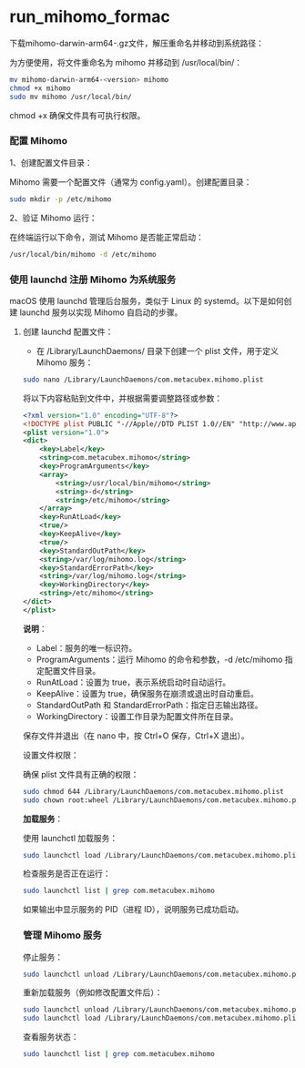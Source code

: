 # run_mihomo_formac



下载mihomo-darwin-arm64-.gz文件，解压重命名并移动到系统路径：

为方便使用，将文件重命名为 mihomo 并移动到 /usr/local/bin/：

```bash
mv mihomo-darwin-arm64-<version> mihomo
chmod +x mihomo
sudo mv mihomo /usr/local/bin/
```

chmod +x 确保文件具有可执行权限。

### 配置 Mihomo

1、创建配置文件目录：

Mihomo 需要一个配置文件（通常为 config.yaml）。创建配置目录：

```bash
sudo mkdir -p /etc/mihomo
```

2、验证 Mihomo 运行：

在终端运行以下命令，测试 Mihomo 是否能正常启动：

```bash
/usr/local/bin/mihomo -d /etc/mihomo
```



### 使用 launchd 注册 Mihomo 为系统服务

macOS 使用 launchd 管理后台服务，类似于 Linux 的 systemd。以下是如何创建 launchd 服务以实现 Mihomo 自启动的步骤。

1. 创建 launchd 配置文件：

   - 在 /Library/LaunchDaemons/ 目录下创建一个 plist 文件，用于定义 Mihomo 服务：

   ```bash
   sudo nano /Library/LaunchDaemons/com.metacubex.mihomo.plist
   ```

   将以下内容粘贴到文件中，并根据需要调整路径或参数：

   ```xml
   <?xml version="1.0" encoding="UTF-8"?>
   <!DOCTYPE plist PUBLIC "-//Apple//DTD PLIST 1.0//EN" "http://www.apple.com/DTDs/PropertyList-1.0.dtd">
   <plist version="1.0">
   <dict>
       <key>Label</key>
       <string>com.metacubex.mihomo</string>
       <key>ProgramArguments</key>
       <array>
           <string>/usr/local/bin/mihomo</string>
           <string>-d</string>
           <string>/etc/mihomo</string>
       </array>
       <key>RunAtLoad</key>
       <true/>
       <key>KeepAlive</key>
       <true/>
       <key>StandardOutPath</key>
       <string>/var/log/mihomo.log</string>
       <key>StandardErrorPath</key>
       <string>/var/log/mihomo.log</string>
       <key>WorkingDirectory</key>
       <string>/etc/mihomo</string>
   </dict>
   </plist>
   ```

   **说明**：

   - Label：服务的唯一标识符。
   - ProgramArguments：运行 Mihomo 的命令和参数，-d /etc/mihomo 指定配置文件目录。
   - RunAtLoad：设置为 true，表示系统启动时自动运行。
   - KeepAlive：设置为 true，确保服务在崩溃或退出时自动重启。
   - StandardOutPath 和 StandardErrorPath：指定日志输出路径。
   - WorkingDirectory：设置工作目录为配置文件所在目录。

   保存文件并退出（在 nano 中，按 Ctrl+O 保存，Ctrl+X 退出）。

   设置文件权限：

   确保 plist 文件具有正确的权限：

   ```bash
   sudo chmod 644 /Library/LaunchDaemons/com.metacubex.mihomo.plist
   sudo chown root:wheel /Library/LaunchDaemons/com.metacubex.mihomo.plist
   ```

   **加载服务**：

   使用 launchctl 加载服务：

   ```bash
   sudo launchctl load /Library/LaunchDaemons/com.metacubex.mihomo.plist
   ```

   检查服务是否正在运行：

   ```bash
   sudo launchctl list | grep com.metacubex.mihomo
   ```

   如果输出中显示服务的 PID（进程 ID），说明服务已成功启动。

   ### 管理 Mihomo 服务

   停止服务：

   ```bash
   sudo launchctl unload /Library/LaunchDaemons/com.metacubex.mihomo.plist
   ```

   重新加载服务（例如修改配置文件后）：

   ```bash
   sudo launchctl unload /Library/LaunchDaemons/com.metacubex.mihomo.plist
   sudo launchctl load /Library/LaunchDaemons/com.metacubex.mihomo.plist
   ```

   查看服务状态：

   ```bash
   sudo launchctl list | grep com.metacubex.mihomo
   ```

   
